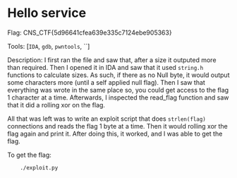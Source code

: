 # Hello service

Flag: CNS_CTF{5d96641cfea639e335c7124ebe905363}

Tools: [`IDA`, `gdb`, `pwntools`, ``]

Description:
I first ran the file and saw that, after a size it outputed more than required.
Then I opened it in IDA and saw that it used `string.h` functions to calculate sizes.
As such, if there as no Null byte, it would output some characters more (until a self applied null flag).
Then I saw that everything was wrote in the same place so, you could get access to the flag 1 character at a time.
Afterwards, I inspected the read_flag function and saw that it did a rolling xor on the flag.

All that was left was to write an exploit script that does `strlen(flag)` connections and reads the flag 1 byte at a time.
Then it would rolling xor the flag again and print it.
After doing this, it worked, and I was able to get the flag.

To get the flag:
```
    ./exploit.py
```


